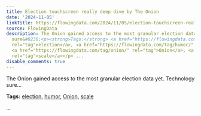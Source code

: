 ```yaml
---
title: Election touchscreen really deep dive by The Onion
date: '2024-11-05'
linkTitle: https://flowingdata.com/2024/11/05/election-touchscreen-really-deep-dive-by-the-onion/
source: FlowingData
description: The Onion gained access to the most granular election data yet. Technology
  sure&#8230;<p><strong>Tags:</strong> <a href="https://flowingdata.com/tag/election/"
  rel="tag">election</a>, <a href="https://flowingdata.com/tag/humor/" rel="tag">humor</a>,
  <a href="https://flowingdata.com/tag/onion/" rel="tag">Onion</a>, <a href="https://flowingdata.com/tag/scale/"
  rel="tag">scale</a></p> ...
disable_comments: true
---
```

The Onion gained access to the most granular election data yet. Technology sure&#8230;<p><strong>Tags:</strong> <a href="https://flowingdata.com/tag/election/" rel="tag">election</a>, <a href="https://flowingdata.com/tag/humor/" rel="tag">humor</a>, <a href="https://flowingdata.com/tag/onion/" rel="tag">Onion</a>, <a href="https://flowingdata.com/tag/scale/" rel="tag">scale</a></p> ...